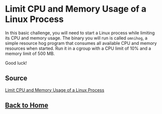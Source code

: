 # **Limit CPU and Memory Usage of a Linux Process**

In this basic challenge, you will need to start a Linux process while limiting its CPU and memory usage. The binary you will run is called ``omnihog``, a simple resource hog program that consumes all available CPU and memory resources when started. Run it in a cgroup with a CPU limit of 10% and a memory limit of 500 MB.

Good luck!

## **Source**

[Limit CPU and Memory Usage of a Linux Process](https://labs.iximiuz.com/challenges/limit-cpu-and-memory-of-linux-process)

## **[Back to Home](../../)**